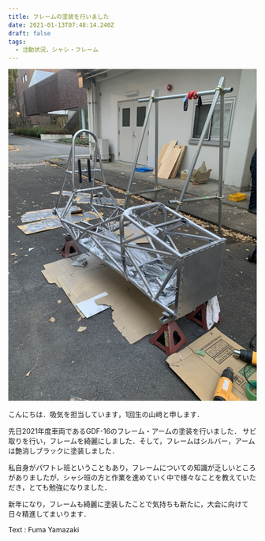 ```yaml
---
title: フレームの塗装を行いました
date: 2021-01-13T07:48:14.240Z
draft: false
tags:
  - 活動状況，シャシ・フレーム
---
```

![](s__18776078.jpg)

こんにちは．吸気を担当しています，1回生の山﨑と申します．

先日2021年度車両であるGDF-16のフレーム・アームの塗装を行いました．
サビ取りを行い，フレームを綺麗にしました．そして，フレームはシルバー，アームは艶消しブラックに塗装しました．

私自身がパワトレ班ということもあり，フレームについての知識が乏しいところがありましたが，シャシ班の方と作業を進めていく中で様々なことを教えていただき，とても勉強になりました．

新年になり，フレームも綺麗に塗装したことで気持ちも新たに，大会に向けて日々精進してまいります．

Text : Fuma Yamazaki